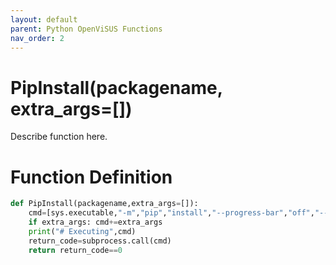 ```yaml
---
layout: default
parent: Python OpenViSUS Functions
nav_order: 2
---
```


# PipInstall(packagename, extra_args=[])

Describe function here.

# Function Definition

```python
def PipInstall(packagename,extra_args=[]):
	cmd=[sys.executable,"-m","pip","install","--progress-bar","off","--user",packagename]
	if extra_args: cmd+=extra_args
	print("# Executing",cmd)
	return_code=subprocess.call(cmd)
	return return_code==0
```
